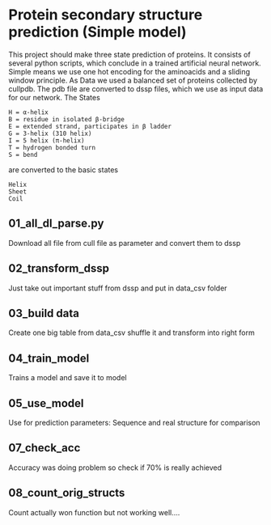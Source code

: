 # Protein secondary structure prediction (Simple model)
This project should make three state prediction of proteins. It consists of several python scripts, which conclude in a trained artificial neural network.
Simple means we use one hot encoding for the aminoacids and a sliding window principle. As Data we used a balanced set of proteins collected by cullpdb. The pdb file are converted to dssp files, which we use as input data for our network.
The States
```
H = α-helix
B = residue in isolated β-bridge
E = extended strand, participates in β ladder
G = 3-helix (310 helix)
I = 5 helix (π-helix)
T = hydrogen bonded turn
S = bend
```
are converted to the basic states
```
Helix
Sheet
Coil
```
## 01_all_dl_parse.py
Download all file from cull file as parameter and convert them to dssp

## 02_transform_dssp
Just take out important stuff from dssp and put in data_csv folder

## 03_build data
Create one big table from data_csv shuffle it and transform into right form

## 04_train_model
Trains a model and save it to model

## 05_use_model
Use for prediction parameters:
Sequence and real structure for comparison

## 07_check_acc
Accuracy was doing problem so check if 70% is really achieved

## 08_count_orig_structs
Count actually won function but not working well….